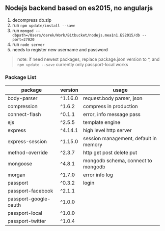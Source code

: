 ## Nodejs backend based on es2015, no angularjs

1. decompress db.zip
1. run `npm update/install --save`
1. run `mongod --dbpath=/Users/derek/Work/Bitbucket/nodejs.mea1n1.ES2015/db --port=27020`
1. run `node server`
1. needs to register new username and password

> note: if need newest packages, replace package.json version to *, and `npm update --save`
> currently only passport-local works

### Package List

| package | version | usage |
| --- | --- | --- |
| body-parser | ^1.16.0 | request.body parser, json |
| compression | ^1.6.2 | compress in production |
| connect-flash | ^0.1.1 | error, info message pass |
| ejs | ^2.5.5 | template engine |
| express | ^4.14.1 | high level http server |
| express-session| ^1.15.0 | session management, default in memory |
| method-override| ^2.3.7 | http get post delete put |
| mongoose| ^4.8.1 | mongodb schema, connect to mongodb |
| morgan| ^1.7.0 | error info log |
| passport| ^0.3.2 | login |
| passport-facebook | ^2.1.1 | |
| passport-google-oauth | ^1.0.0 | |
| passport-local | ^1.0.0 | |
| passport-twitter | ^1.0.4 | |
